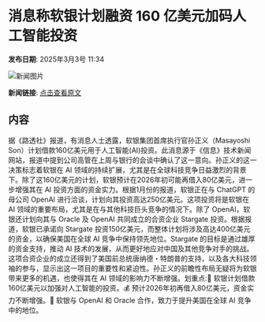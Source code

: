 # 消息称软银计划融资 160 亿美元加码人工智能投资

**发布日期**: 2025年3月3号 11:34

![新闻图片](https://pic.chinaz.com/picmap/202212081352447331_0.jpg)

**新闻链接**: [点击查看原文](https://www.aibase.com/zh/news/15880)

## 内容

据《路透社》报道，有消息人士透露，软银集团首席执行官孙正义（Masayoshi Son）计划借款160亿美元用于人工智能(AI)投资。此消息源于《信息》技术新闻网站，报道中提到公司高管在上周与银行的会谈中确认了这一意向。孙正义的这一决策标志着软银在 AI 领域的持续扩展，尤其是在全球科技竞争日益激烈的背景下。除了这160亿美元的计划，软银预计在2026年初可能再借入80亿美元，进一步增强其在 AI 投资方面的资金实力。根据1月份的报道，软银正在与 ChatGPT 的母公司 OpenAI 进行洽谈，计划向其投资高达250亿美元。这项投资将是软银在 AI 领域的重要布局，尤其是在与其他科技巨头竞争的情况下。除了 OpenAI，软银还计划向其与 Oracle 及 OpenAI 共同成立的合资企业 Stargate 投资。根据报道，软银已承诺向 Stargate 投资150亿美元，而整体计划将涉及高达400亿美元的资金，以确保美国在全球 AI 竞争中保持领先地位。Stargate 的目标是通过雄厚的资金支持，推动 AI 技术的发展，从而更好地应对中国及其他竞争对手的挑战。这项合资企业的成立还得到了美国前总统唐纳德・特朗普的支持，以及各大科技领袖的参与，显示出这一项目的重要性和紧迫性。孙正义的前瞻性布局无疑将为软银带来更多的机遇，也使得其在 AI 领域的影响力不断增强。划重点:🌟 软银计划借款160亿美元以加强对人工智能的投资。💰 预计2026年初再借入80亿美元，资金实力不断增强。🤝 软银与 OpenAI 和 Oracle 合作，致力于提升美国在全球 AI 竞争中的地位。
